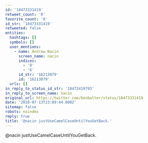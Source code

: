 ```yaml
---
id: '18473331419'
retweet_count: '0'
favorite_count: '0'
id_str: '18473331419'
retweeted: false
entities:
  hashtags: []
  symbols: []
  user_mentions:
    - name: Andrew Nacin
      screen_name: nacin
      indices:
        - '0'
        - '6'
      id_str: '16213079'
      id: '16213079'
  urls: []
in_reply_to_status_id_str: '18472419793'
in_reply_to_screen_name: nacin
original_url: https://twitter.com/benbalter/status/18473331419
date: '2010-07-13T23:09:44.000Z'
sitemap: false
robots: noindex
reply: true
title: '@nacin justUseCamelCaseUntilYouGetBack.'
---
```


@nacin justUseCamelCaseUntilYouGetBack.